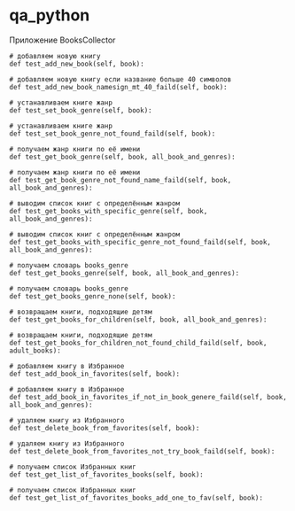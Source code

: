 # qa_python
Приложение BooksCollector

    # добавляем новую книгу
    def test_add_new_book(self, book):

    # добавляем новую книгу если название больше 40 символов
    def test_add_new_book_namesign_mt_40_faild(self, book):        

    # устанавливаем книге жанр
    def test_set_book_genre(self, book):        

    # устанавливаем книге жанр
    def test_set_book_genre_not_found_faild(self, book):
        
    # получаем жанр книги по её имени
    def test_get_book_genre(self, book, all_book_and_genres):
        
    # получаем жанр книги по её имени
    def test_get_book_genre_not_found_name_faild(self, book, all_book_and_genres):

    # выводим список книг с определённым жанром
    def test_get_books_with_specific_genre(self, book, all_book_and_genres):
        
    # выводим список книг с определённым жанром
    def test_get_books_with_specific_genre_not_found_faild(self, book, all_book_and_genres):       

    # получаем словарь books_genre
    def test_get_books_genre(self, book, all_book_and_genres):       

    # получаем словарь books_genre
    def test_get_books_genre_none(self, book):        

    # возвращаем книги, подходящие детям
    def test_get_books_for_children(self, book, all_book_and_genres):

    # возвращаем книги, подходящие детям
    def test_get_books_for_children_not_found_child_faild(self, book, adult_books):
       
    # добавляем книгу в Избранное
    def test_add_book_in_favorites(self, book):
        
    # добавляем книгу в Избранное
    def test_add_book_in_favorites_if_not_in_book_genere_faild(self, book, all_book_and_genres):
        
    # удаляем книгу из Избранного
    def test_delete_book_from_favorites(self, book):

    # удаляем книгу из Избранного
    def test_delete_book_from_favorites_not_try_book_faild(self, book):

    # получаем список Избранных книг
    def test_get_list_of_favorites_books(self, book):

    # получаем список Избранных книг
    def test_get_list_of_favorites_books_add_one_to_fav(self, book):
        
